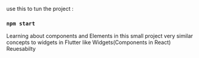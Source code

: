 use this to tun the project :

### `npm start`

Learning about components and Elements in this small project
very similar concepts to widgets in Flutter like Widgets(Components in React) Reuesabilty 
 
